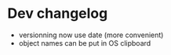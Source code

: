 # Dev changelog

- versionning now use date (more convenient)
- object names can be put in OS clipboard